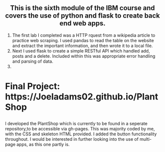 
<h2 align = 'center'>
This is the sixth module of the IBM course and covers the use of python and flask to create back end web apps.
</h2>
<ol>
<li>The first lab I completed was a HTTP rquest from a wikipedia article to practice web scraping. I used pandas to read the table on the website and extract the important information, and then wrote it to a local file.</li>
<li>Next I used flask to create a simple RESTful API which handled add, posts and a delete. Included within this was appropriate error handling and parsing of data.</li>
<li></li>
</ol>
<h3 style="font-size: 2em;">Final Project: https://Joeladams02.github.io/PlantShop</h3>
<p>I developed the PlantShop which is currently to be found in a seperate repository,to be accessible via gh-pages. This was majority coded by me, with the CSS and skeleton HTML provided. I added the button functionality throughout. I would be interested in further looking into the use of multi-page apps, as this one partly is.</p>
</html>
